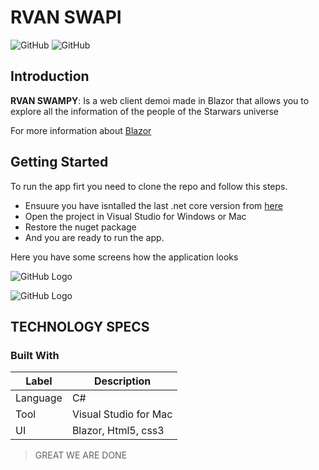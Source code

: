 # RVAN SWAPI

![GitHub](https://img.shields.io/badge/Language-CSharp-brightgreen.svg) ![GitHub](https://img.shields.io/badge/Platform-.NET-blue.svg)

## Introduction

**RVAN SWAMPY**: Is a web client demoi made in Blazor that allows you to explore all the information of the people of the Starwars universe

For more information about [Blazor](https://dotnet.microsoft.com/apps/aspnet/web-apps/blazor)

## Getting Started

To run the app firt you need to clone the repo and follow this steps.

- Ensuure you have isntalled the last .net core version from [here](https://dotnet.microsoft.com/download/dotnet-core/3.1)
- Open the project in Visual Studio for Windows or Mac
- Restore the nuget package
- And you are ready to run the app.

Here you have some screens how the application looks

![GitHub Logo](https://i.postimg.cc/sDmy7ssf/rvan-gift1.gif)

![GitHub Logo](https://i.postimg.cc/c4S4fF3h/rvan-gift2.gif)

## TECHNOLOGY SPECS

### Built With

| **Label** | **Description**       |
| --------- | --------------------- |
| Language  | C#                    |
| Tool      | Visual Studio for Mac |
| UI        | Blazor, Html5, css3   |

> GREAT WE ARE DONE
